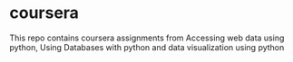 # coursera

This repo contains coursera assignments from Accessing web data using python, Using Databases with python
and data visualization using python
